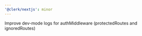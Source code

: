 ```yaml
---
'@clerk/nextjs': minor
---
```


Improve dev-mode logs for authMiddleware (protectedRoutes and ignoredRoutes)
